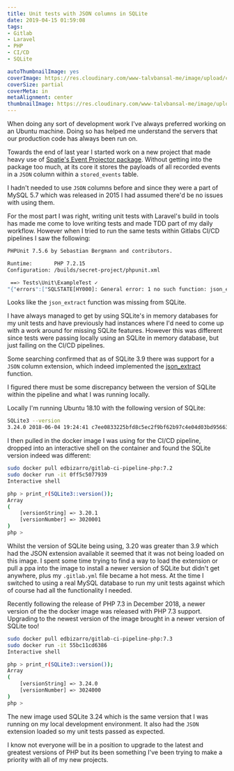 ```yaml
---
title: Unit tests with JSON columns in SQLite
date: 2019-04-15 01:59:08
tags: 
- Gitlab
- Laravel
- PHP
- CI/CD
- SQLite

autoThumbnailImage: yes
coverImage: https://res.cloudinary.com/www-talvbansal-me/image/upload/c_scale,w_1600/v1555344239/posts/jaipur-hawa-mahal.jpg
coverSize: partial
coverMeta: in
metaAlignment: center
thumbnailImage: https://res.cloudinary.com/www-talvbansal-me/image/upload/c_scale,h_280/v1555344239/posts/jaipur-hawa-mahal.jpg
---
```

When doing any sort of development work I've always preferred working on an Ubuntu machine.
Doing so has helped me understand the servers that our production code has always been run on.

Towards the end of last year I started work on a new project that made heavy use of [Spatie's Event Projector package](https://github.com/spatie/laravel-event-projector).
Without getting into the package too much, at its core it stores the payloads of all recorded events in a `JSON` column within a `stored_events` table. 

I hadn't needed to use `JSON` columns before and since they were a part of MySQL 5.7 which was released in 2015 I had assumed there'd be no issues with using them.

For the most part I was right, writing unit tests with Laravel's build in tools has made me come to love writing tests and made TDD part of my daily workflow.
However when I tried to run the same tests within Gitlabs CI/CD pipelines I saw the following:

```bash
PHPUnit 7.5.6 by Sebastian Bergmann and contributors.

Runtime:       PHP 7.2.15
Configuration: /builds/secret-project/phpunit.xml

 ==> Tests\Unit\ExampleTest ✓ 
"{"errors":["SQLSTATE[HY000]: General error: 1 no such function: json_extract (SQL: select * from \"stored_events\" where \"event_class\" in (App\\Events\\ClaimReported, App\\Events\\ClaimUpdatedByApp, App\\Events\\ClaimCreated, App\\Events\\ClaimUpdated, App\\Events\\ClaimUploadCompleted) and \"id\" < 1 and json_extract(\"event_properties\", '$.\"claimUuid\"') = 0dab4335-c5e8-3564-9a0a-d0537cd697f4 order by \"id\" desc limit 1)"]}"
```

<!--more-->

Looks like the `json_extract` function was missing from SQLite. 

I have always managed to get by using SQLite's in memory databases for my unit tests and have previously had instances where I'd need to come up with a work around for missing SQLite features.
However this was different since tests were passing locally using an SQLite in memory database, but just failing on the CI/CD pipelines.

Some searching confirmed that as of SQLite 3.9 there was support for a `JSON` column extension, which indeed implemented the [json_extract](https://www.sqlite.org/json1.html#jex) function. 

I figured there must be some discrepancy between the version of SQLite within the pipeline and what I was running locally.

Locally I'm running Ubuntu 18.10 with the following version of SQLite:
```bash
SQLite3 --version
3.24.0 2018-06-04 19:24:41 c7ee0833225bfd8c5ec2f9bf62b97c4e04d03bd9566366d5221ac8fb199aalt1
```

I then pulled in the docker image I was using for the CI/CD pipeline, dropped into an interactive shell on the container and found the SQLite version indeed was different: 
```bash
sudo docker pull edbizarro/gitlab-ci-pipeline-php:7.2
sudo docker run -it 0ff5c5077939
Interactive shell

php > print_r(SQLite3::version());
Array
(
    [versionString] => 3.20.1
    [versionNumber] => 3020001
)
php > 
```

Whilst the version of SQLite being using, 3.20 was greater than 3.9 which had the JSON extension available it seemed that it was not being loaded on this image.
I spent some time trying to find a way to load the extension or pull a ppa into the image to install a newer version of SQLite but didn't get anywhere, plus my `.gitlab.yml` file became a hot mess.
At the time I switched to using a real MySQL database to run my unit tests against which of course had all the functionality I needed.

Recently following the release of PHP 7.3 in December 2018, a newer version of the the docker image was released with PHP 7.3 support.
Upgrading to the newest version of the image brought in a newer version of SQLite too!

```bash
sudo docker pull edbizarro/gitlab-ci-pipeline-php:7.3
sudo docker run -it 55bc11cd6386
Interactive shell

php > print_r(SQLite3::version());
Array
(
    [versionString] => 3.24.0
    [versionNumber] => 3024000
)
php > 
```
The new image used SQLite 3.24 which is the same version that I was running on my local development environment. It also had the `JSON` extension loaded so my unit tests passed as expected.

I know not everyone will be in a position to upgrade to the latest and greatest versions of PHP but its been something I've been trying to make a priority with all of my new projects.